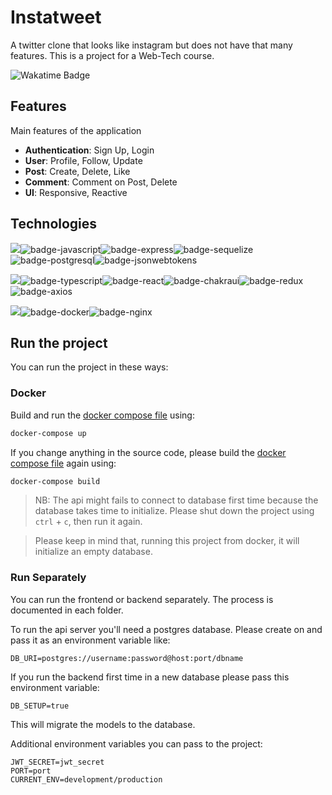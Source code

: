 # Instatweet

A twitter clone that looks like instagram but does not have that many features. This is a project for a Web-Tech course.

![Wakatime Badge](https://wakatime.com/badge/github/KhanShaheb34/Instatweet.svg)

## Features

Main features of the application

- **Authentication**: Sign Up, Login
- **User**: Profile, Follow, Update
- **Post**: Create, Delete, Like
- **Comment**: Comment on Post, Delete
- **UI**: Responsive, Reactive

## Technologies

<img src="https://img.shields.io/badge/Backend-3F3F3F?style=for-the-badge&logo=plex&logoColor=FFFFFF">![badge-javascript](https://img.shields.io/badge/javascript-211e1b?style=for-the-badge&logo=javascript&logoColor=22C4E1&labelColor=211e1b)![badge-express](https://img.shields.io/badge/expressJS-211e1b?style=for-the-badge&logo=express&logoColor=22C4E1&labelColor=211e1b)![badge-sequelize](https://img.shields.io/badge/sequelize-211e1b?style=for-the-badge&logo=sequelize&logoColor=22C4E1&labelColor=211e1b)![badge-postgresql](https://img.shields.io/badge/postgresql-211e1b?style=for-the-badge&logo=postgresql&logoColor=22C4E1&labelColor=211e1b)![badge-jsonwebtokens](https://img.shields.io/badge/JWT-211e1b?style=for-the-badge&logo=jsonwebtokens&logoColor=22C4E1&labelColor=211e1b)<br />

<img src="https://img.shields.io/badge/Frontend-3F3F3F?style=for-the-badge&logo=plex&logoColor=FFFFFF">![badge-typescript](https://img.shields.io/badge/typescript-211e1b?style=for-the-badge&logo=typescript&logoColor=22C4E1&labelColor=211e1b)![badge-react](https://img.shields.io/badge/reactJS-211e1b?style=for-the-badge&logo=react&logoColor=22C4E1&labelColor=211e1b)![badge-chakraui](https://img.shields.io/badge/chakraui-211e1b?style=for-the-badge&logo=chakraui&logoColor=22C4E1&labelColor=211e1b)![badge-redux](https://img.shields.io/badge/redux-211e1b?style=for-the-badge&logo=redux&logoColor=22C4E1&labelColor=211e1b)![badge-axios](https://img.shields.io/badge/axios-211e1b?style=for-the-badge&logo=andela&logoColor=22C4E1&labelColor=211e1b)<br />

<img src="https://img.shields.io/badge/Devops-3F3F3F?style=for-the-badge&logo=plex&logoColor=FFFFFF">![badge-docker](https://img.shields.io/badge/docker-211e1b?style=for-the-badge&logo=docker&logoColor=22C4E1&labelColor=211e1b)![badge-nginx](https://img.shields.io/badge/nginx-211e1b?style=for-the-badge&logo=nginx&logoColor=22C4E1&labelColor=211e1b)

## Run the project

You can run the project in these ways:

### Docker

Build and run the [docker compose file](docker-compose.yml) using:

```sh
docker-compose up
```

If you change anything in the source code, please build the [docker compose file](docker-compose.yml) again using:

```sh
docker-compose build
```

> NB: The api might fails to connect to database first time because the database takes time to initialize. Please shut down the project using `ctrl` + `c`, then run it again.

> Please keep in mind that, running this project from docker, it will initialize an empty database.

### Run Separately

You can run the frontend or backend separately. The process is documented in each folder.

To run the api server you'll need a postgres database. Please create on and pass it as an environment variable like:

```env
DB_URI=postgres://username:password@host:port/dbname
```

If you run the backend first time in a new database please pass this environment variable:

```env
DB_SETUP=true
```

This will migrate the models to the database.

Additional environment variables you can pass to the project:

```env
JWT_SECRET=jwt_secret
PORT=port
CURRENT_ENV=development/production
```
